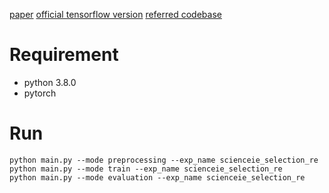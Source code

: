 [paper](https://arxiv.org/abs/1804.07847)
[official tensorflow version](https://github.com/bekou/multihead_joint_entity_relation_extraction)
[referred codebase](https://github.com/WindChimeRan/pytorch_multi_head_selection_re)

# Requirement

* python 3.8.0
* pytorch


# Run
```shell
python main.py --mode preprocessing --exp_name scienceie_selection_re
python main.py --mode train --exp_name scienceie_selection_re 
python main.py --mode evaluation --exp_name scienceie_selection_re
```
